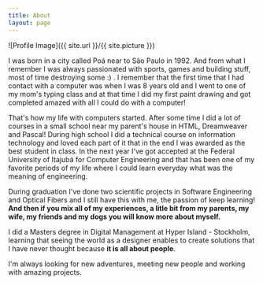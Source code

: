 ```yaml
---
title: About
layout: page
---
```


![Profile Image]({{ site.url }}/{{ site.picture }})

<p>I was born in a city called Poá near to São Paulo in 1992. And from what I remember I was always passionated with sports, games and building stuff, most of time destroying some :) . I remember that the first time that I had contact with a computer was when I was 8 years old and I went to one of my mom's typing class and at that time I did my first paint drawing and got completed amazed with all I could do with a computer!</p>

<p> That's how my life with computers started. After some time I did a lot of courses in a small school near my parent's house in HTML, Dreamweaver and Pascal! During high school I did a technical course on information technology and loved each part of it that in the end I was awarded as the best student in class. In the next year I've got accepted at the Federal University of Itajubá for Computer Engineering and that has been one of my favorite periods of my life where I could learn everyday what was the meaning of engineering.</p>

<p>During graduation I've done two scientific projects in Software Engineering and Optical Fibers and I still have this with me, the passion of keep learning! <b>And then if you mix all of my experiences, a litle bit from my parents, my wife, my friends and my dogs you will know more about myself.</b></p>

<p>I did a Masters degree in Digital Management at Hyper Island - Stockholm, learning that seeing the world as a designer enables to create solutions that I have never thought because <strong>it is all about people</strong>.</p>

<p>I'm always looking for new adventures, meeting new people and working with amazing projects.</p>

